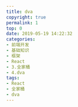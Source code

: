 ```yaml
---
title: dva
copyright: true
permalink: 1
top: 0
date: 2019-05-19 14:22:32
categories:
- 前端开发
- 基础知识
- 框架
- React
- 3.全家桶
- 4.dva
tags:
- React
- 全家桶
- dva
---
```

